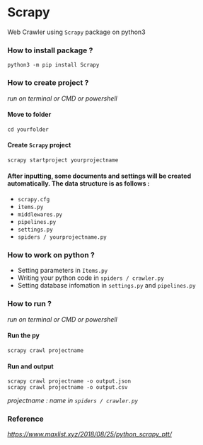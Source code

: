 # Scrapy
  Web Crawler using `Scrapy` package on python3

### How to install package ?
    python3 -m pip install Scrapy

### How to create project ?
_run on terminal or CMD or powershell_
#### Move to folder
    cd yourfolder
#### Create `Scrapy` project
    scrapy startproject yourprojectname
#### After inputting, some documents and settings will be created automatically. The data structure is as follows :
  * `scrapy.cfg`
  * `items.py`
  * `middlewares.py`
  * `pipelines.py`
  * `settings.py`
  * `spiders / yourprojectname.py`
### How to work on python ?
- Setting parameters in `Items.py`
- Writing your python code in `spiders / crawler.py`
- Setting database infomation in `settings.py` and `pipelines.py`

### How to run ?
_run on terminal or CMD or powershell_

#### Run the py
    scrapy crawl projectname
#### Run and output
    scrapy crawl projectname -o output.json
    scrapy crawl projectname -o output.csv
  _projectname : name in `spiders / crawler.py`_

### Reference
_https://www.maxlist.xyz/2018/08/25/python_scrapy_ptt/_
